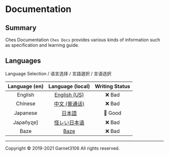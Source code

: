 # Documentation

## Summary

Ches Documentation `Ches Docs` provides various kinds of information such as specification and learning guide.

## Languages

Language Selection / 语言选择 / 言語選択 / 言语选択

|Language (en)|Language (local)|Writing Status|
|:-:|:-:|:-:|
|English|[English (US)](./en/index.md)|❌ Bad|
|Chinese|[中文 (普通话)](./zh/index.md)|❌ Bad|
|Japanese|[日本語](./ja/index.md)|🔵 Good|
|Jaρañyʐe]|[怪レい日本语](./uja/index.md)|❌ Bad|
|Baze|[Baze](./bz/index.md)|❌ Bad|

---

Copyright © 2019-2021 Garnet3106 All rights reserved.
